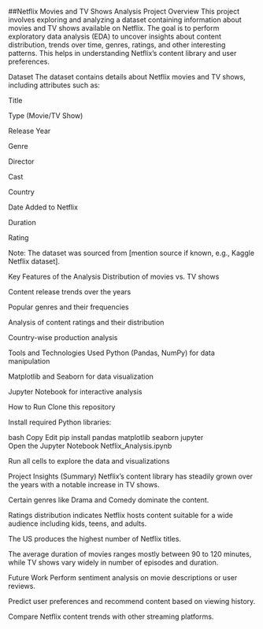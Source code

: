 ##Netflix Movies and TV Shows Analysis
Project Overview
This project involves exploring and analyzing a dataset containing information about movies and TV shows available on Netflix. The goal is to perform exploratory data analysis (EDA) to uncover insights about content distribution, trends over time, genres, ratings, and other interesting patterns. This helps in understanding Netflix’s content library and user preferences.

Dataset
The dataset contains details about Netflix movies and TV shows, including attributes such as:

Title

Type (Movie/TV Show)

Release Year

Genre

Director

Cast

Country

Date Added to Netflix

Duration

Rating

Note: The dataset was sourced from [mention source if known, e.g., Kaggle Netflix dataset].

Key Features of the Analysis
Distribution of movies vs. TV shows

Content release trends over the years

Popular genres and their frequencies

Analysis of content ratings and their distribution

Country-wise production analysis

Tools and Technologies Used
Python (Pandas, NumPy) for data manipulation

Matplotlib and Seaborn for data visualization

Jupyter Notebook for interactive analysis

How to Run
Clone this repository

Install required Python libraries:

bash
Copy
Edit
pip install pandas matplotlib seaborn jupyter  
Open the Jupyter Notebook Netflix_Analysis.ipynb

Run all cells to explore the data and visualizations

Project Insights (Summary)
Netflix’s content library has steadily grown over the years with a notable increase in TV shows.

Certain genres like Drama and Comedy dominate the content.

Ratings distribution indicates Netflix hosts content suitable for a wide audience including kids, teens, and adults.

The US produces the highest number of Netflix titles.

The average duration of movies ranges mostly between 90 to 120 minutes, while TV shows vary widely in number of episodes and duration.

Future Work
Perform sentiment analysis on movie descriptions or user reviews.

Predict user preferences and recommend content based on viewing history.

Compare Netflix content trends with other streaming platforms.
